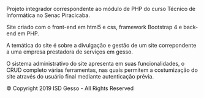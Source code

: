 Projeto integrador correspondente ao módulo de PHP do curso Técnico de Informática no Senac Piracicaba.

Site criado com o front-end em html5 e css, framework Bootstrap 4 e back-end em PHP.

A temática do site é sobre a divulgação e gestão de um site correpondente a uma empresa prestadora de serviços em gesso.

O sistema administrativo do site apresenta em suas funcionalidades, o CRUD completo várias ferramentas, nas quais permitem a costumização do site através do usuário final mediante autenticação prévia.

© Copyright 2019 ISD Gesso - All Rights Reserved 
